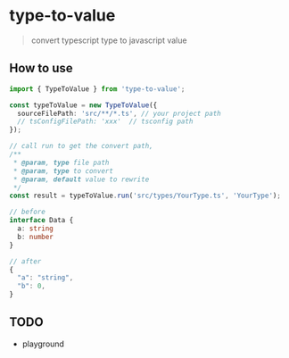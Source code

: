 # type-to-value

> convert typescript type to javascript value

## How to use

```typescript
import { TypeToValue } from 'type-to-value';

const typeToValue = new TypeToValue({
  sourceFilePath: 'src/**/*.ts', // your project path 
  // tsConfigFilePath: 'xxx'  // tsconfig path
});

// call run to get the convert path, 
/**
 * @param, type file path 
 * @param, type to convert
 * @param, default value to rewrite
 */
const result = typeToValue.run('src/types/YourType.ts', 'YourType');
```

```typescript
// before
interface Data {
  a: string
  b: number
}

// after
{
  "a": "string",
  "b": 0,
}
```

## TODO

- playground
